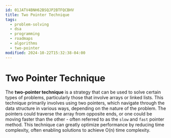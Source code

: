 ```yaml
---
id: 01JATV4BNH62BSQJP2BTFQCBHV
title: Two Pointer Technique
tags:
  - problem-solving
  - dsa
  - programming
  - roadmaps
  - algorithms
  - two-pointer
modified: 2024-10-22T15:32:38-04:00
---
```

# Two Pointer Technique

The **two-pointer technique** is a strategy that can be used to solve certain types of problems, particularly those that involve arrays or linked lists. This technique primarily involves using two pointers, which navigate through the data structure in various ways, depending on the nature of the problem. The pointers could traverse the array from opposite ends, or one could be moving faster than the other - often referred to as the `slow` and `fast` pointer method. This technique can greatly optimize performance by reducing time complexity, often enabling solutions to achieve O(n) time complexity.